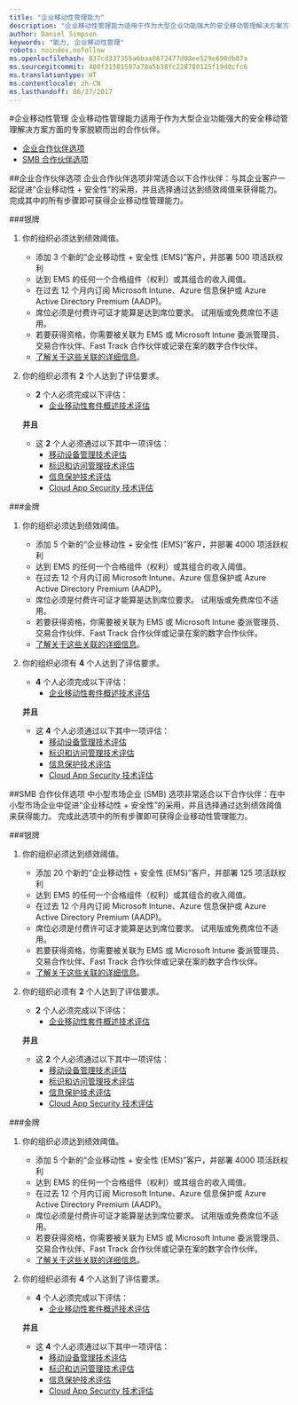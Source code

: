 ```yaml
---
title: "企业移动性管理能力"
description: "企业移动性管理能力适用于作为大型企业功能强大的安全移动管理解决方案方面的专家脱颖而出的合作伙伴。"
author: Daniel Simpson
keywords: "能力, 企业移动性管理"
robots: noindex,nofollow
ms.openlocfilehash: 837cd337355a6baa8672477d08ee529e690db87a
ms.sourcegitcommit: 400f31501507a78a5b38fc228780125f19d0cfc6
ms.translationtype: HT
ms.contentlocale: zh-CN
ms.lasthandoff: 06/27/2017
---
```

#<a name="enterprise-mobility-management"></a>企业移动性管理
企业移动性管理能力适用于作为大型企业功能强大的安全移动管理解决方案方面的专家脱颖而出的合作伙伴。

- [企业合作伙伴选项](#enterprise-partner-option)
- [SMB 合作伙伴选项](#smb-partner-option)


##<a name="enterprise-partner-option"></a>企业合作伙伴选项
企业合作伙伴选项非常适合以下合作伙伴：与其企业客户一起促进“企业移动性 + 安全性”的采用，并且选择通过达到绩效阈值来获得能力。 完成其中的所有步骤即可获得企业移动性管理能力。

###<a name="silver"></a>银牌

1. 你的组织必须达到绩效阈值。

    - 添加 3 个新的“企业移动性 + 安全性 (EMS)”客户，并部署 500 项活跃权利
    - 达到 EMS 的任何一个合格组件（权利）或其组合的收入阈值。
    - 在过去 12 个月内订阅 Microsoft Intune、Azure 信息保护或 Azure Active Directory Premium (AADP)。
    - 席位必须是付费许可证才能算是达到席位要求。 试用版或免费席位不适用。
    - 若要获得资格，你需要被关联为 EMS 或 Microsoft Intune 委派管理员、交易合作伙伴、Fast Track 合作伙伴或记录在案的数字合作伙伴。
    - [了解关于这些关联的详细信息](https://partner.microsoft.com/en-us/membership/digital-partner-of-record)。  
  
2. 你的组织必须有 **2** 个人达到了评估要求。

    - **2** 个人必须完成以下评估：
        - [企业移动性套件概述技术评估](https://partneruniversity.microsoft.com/?whr=uri:MicrosoftAccount&courseId=13914&scoId=pUz3OLLaB_6104778676)

    **并且**

    - 这 **2** 个人必须通过以下其中一项评估：
        - [移动设备管理技术评估](https://partneruniversity.microsoft.com/?whr=uri:MicrosoftAccount&courseId=13916&scoId=QJDTvzLaB_2104778676)
        - [标识和访问管理技术评估](https://partneruniversity.microsoft.com/?whr=uri:MicrosoftAccount&courseId=13915&scoId=bi3tqeLaB_3204778676)
        - [信息保护技术评估](https://partneruniversity.microsoft.com/?whr=uri:MicrosoftAccount&courseId=13917&scoId=Em0uaWMaB_1004778676)
        - [Cloud App Security 技术评估](https://partneruniversity.microsoft.com/?whr=uri:MicrosoftAccount&courseId=13918&scoId=vGoZ9bNaB_8604778676)

###<a name="gold"></a>金牌

1. 你的组织必须达到绩效阈值。

    - 添加 5 个新的“企业移动性 + 安全性 (EMS)”客户，并部署 4000 项活跃权利
    - 达到 EMS 的任何一个合格组件（权利）或其组合的收入阈值。
    - 在过去 12 个月内订阅 Microsoft Intune、Azure 信息保护或 Azure Active Directory Premium (AADP)。
    - 席位必须是付费许可证才能算是达到席位要求。 试用版或免费席位不适用。
    - 若要获得资格，你需要被关联为 EMS 或 Microsoft Intune 委派管理员、交易合作伙伴、Fast Track 合作伙伴或记录在案的数字合作伙伴。
    - [了解关于这些关联的详细信息](https://partner.microsoft.com/en-us/membership/digital-partner-of-record)。  
  
2. 你的组织必须有 **4** 个人达到了评估要求。

    - **4** 个人必须完成以下评估：
        - [企业移动性套件概述技术评估](https://partneruniversity.microsoft.com/?whr=uri:MicrosoftAccount&courseId=13914&scoId=pUz3OLLaB_6104778676)

    **并且**

    - 这 **4** 个人必须通过以下其中一项评估：
        - [移动设备管理技术评估](https://partneruniversity.microsoft.com/?whr=uri:MicrosoftAccount&courseId=13916&scoId=QJDTvzLaB_2104778676)
        - [标识和访问管理技术评估](https://partneruniversity.microsoft.com/?whr=uri:MicrosoftAccount&courseId=13915&scoId=bi3tqeLaB_3204778676)
        - [信息保护技术评估](https://partneruniversity.microsoft.com/?whr=uri:MicrosoftAccount&courseId=13917&scoId=Em0uaWMaB_1004778676)
        - [Cloud App Security 技术评估](https://partneruniversity.microsoft.com/?whr=uri:MicrosoftAccount&courseId=13918&scoId=vGoZ9bNaB_8604778676)
    
##<a name="smb-partner-option"></a>SMB 合作伙伴选项
中小型市场企业 (SMB) 选项非常适合以下合作伙伴：在中小型市场企业中促进“企业移动性 + 安全性”的采用，并且选择通过达到绩效阈值来获得能力。 完成此选项中的所有步骤即可获得企业移动性管理能力。

###<a name="silver"></a>银牌

1. 你的组织必须达到绩效阈值。

    - 添加 20 个新的“企业移动性 + 安全性 (EMS)”客户，并部署 125 项活跃权利
    - 达到 EMS 的任何一个合格组件（权利）或其组合的收入阈值。
    - 在过去 12 个月内订阅 Microsoft Intune、Azure 信息保护或 Azure Active Directory Premium (AADP)。
    - 席位必须是付费许可证才能算是达到席位要求。 试用版或免费席位不适用。
    - 若要获得资格，你需要被关联为 EMS 或 Microsoft Intune 委派管理员、交易合作伙伴、Fast Track 合作伙伴或记录在案的数字合作伙伴。
    - [了解关于这些关联的详细信息](https://partner.microsoft.com/en-us/membership/digital-partner-of-record)。  
  
2. 你的组织必须有 **2** 个人达到了评估要求。

    - **2** 个人必须完成以下评估：
        - [企业移动性套件概述技术评估](https://partneruniversity.microsoft.com/?whr=uri:MicrosoftAccount&courseId=13914&scoId=pUz3OLLaB_6104778676)

    **并且**

    - 这 **2** 个人必须通过以下其中一项评估：
        - [移动设备管理技术评估](https://partneruniversity.microsoft.com/?whr=uri:MicrosoftAccount&courseId=13916&scoId=QJDTvzLaB_2104778676)
        - [标识和访问管理技术评估](https://partneruniversity.microsoft.com/?whr=uri:MicrosoftAccount&courseId=13915&scoId=bi3tqeLaB_3204778676)
        - [信息保护技术评估](https://partneruniversity.microsoft.com/?whr=uri:MicrosoftAccount&courseId=13917&scoId=Em0uaWMaB_1004778676)
        - [Cloud App Security 技术评估](https://partneruniversity.microsoft.com/?whr=uri:MicrosoftAccount&courseId=13918&scoId=vGoZ9bNaB_8604778676)

###<a name="gold"></a>金牌

1. 你的组织必须达到绩效阈值。

    - 添加 5 个新的“企业移动性 + 安全性 (EMS)”客户，并部署 4000 项活跃权利
    - 达到 EMS 的任何一个合格组件（权利）或其组合的收入阈值。
    - 在过去 12 个月内订阅 Microsoft Intune、Azure 信息保护或 Azure Active Directory Premium (AADP)。
    - 席位必须是付费许可证才能算是达到席位要求。 试用版或免费席位不适用。
    - 若要获得资格，你需要被关联为 EMS 或 Microsoft Intune 委派管理员、交易合作伙伴、Fast Track 合作伙伴或记录在案的数字合作伙伴。
    - [了解关于这些关联的详细信息](https://partner.microsoft.com/en-us/membership/digital-partner-of-record)。  
  
2. 你的组织必须有 **4** 个人达到了评估要求。
    
    - **4** 个人必须完成以下评估：
        - [企业移动性套件概述技术评估](https://partneruniversity.microsoft.com/?whr=uri:MicrosoftAccount&courseId=13914&scoId=pUz3OLLaB_6104778676)

    **并且**

    - 这 **4** 个人必须通过以下其中一项评估：
        - [移动设备管理技术评估](https://partneruniversity.microsoft.com/?whr=uri:MicrosoftAccount&courseId=13916&scoId=QJDTvzLaB_2104778676)
        - [标识和访问管理技术评估](https://partneruniversity.microsoft.com/?whr=uri:MicrosoftAccount&courseId=13915&scoId=bi3tqeLaB_3204778676)
        - [信息保护技术评估](https://partneruniversity.microsoft.com/?whr=uri:MicrosoftAccount&courseId=13917&scoId=Em0uaWMaB_1004778676)
        - [Cloud App Security 技术评估](https://partneruniversity.microsoft.com/?whr=uri:MicrosoftAccount&courseId=13918&scoId=vGoZ9bNaB_8604778676)



